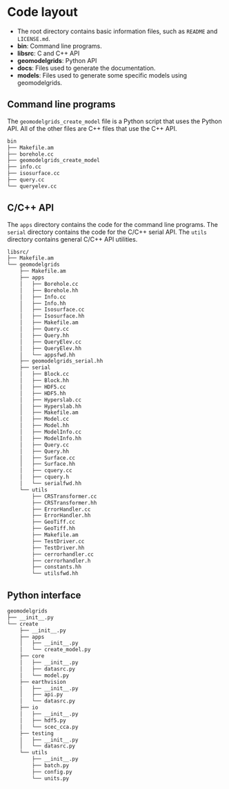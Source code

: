 # Code layout

- The root directory contains basic information files, such as `README` and `LICENSE.md`.
- **bin**: Command line programs.
- **libsrc**: C and C++ API
- **geomodelgrids**: Python API
- **docs**: Files used to generate the documentation.
- **models**: Files used to generate some specific models using geomodelgrids.

## Command line programs

The `geomodelgrids_create_model` file is a Python script that uses the Python API. All of the other files are C++ files that use the C++ API.

```bash
bin
├── Makefile.am
├── borehole.cc
├── geomodelgrids_create_model
├── info.cc
├── isosurface.cc
├── query.cc
└── queryelev.cc
```

## C/C++ API

The `apps` directory contains the code for the command line programs. The `serial` directory contains the code for the C/C++ serial API. The `utils` directory contains general C/C++ API utilities.

```bash
libsrc/
├── Makefile.am
└── geomodelgrids
    ├── Makefile.am
    ├── apps
    │   ├── Borehole.cc
    │   ├── Borehole.hh
    │   ├── Info.cc
    │   ├── Info.hh
    │   ├── Isosurface.cc
    │   ├── Isosurface.hh
    │   ├── Makefile.am
    │   ├── Query.cc
    │   ├── Query.hh
    │   ├── QueryElev.cc
    │   ├── QueryElev.hh
    │   └── appsfwd.hh
    ├── geomodelgrids_serial.hh
    ├── serial
    │   ├── Block.cc
    │   ├── Block.hh
    │   ├── HDF5.cc
    │   ├── HDF5.hh
    │   ├── Hyperslab.cc
    │   ├── Hyperslab.hh
    │   ├── Makefile.am
    │   ├── Model.cc
    │   ├── Model.hh
    │   ├── ModelInfo.cc
    │   ├── ModelInfo.hh
    │   ├── Query.cc
    │   ├── Query.hh
    │   ├── Surface.cc
    │   ├── Surface.hh
    │   ├── cquery.cc
    │   ├── cquery.h
    │   └── serialfwd.hh
    └── utils
        ├── CRSTransformer.cc
        ├── CRSTransformer.hh
        ├── ErrorHandler.cc
        ├── ErrorHandler.hh
        ├── GeoTiff.cc
        ├── GeoTiff.hh
        ├── Makefile.am
        ├── TestDriver.cc
        ├── TestDriver.hh
        ├── cerrorhandler.cc
        ├── cerrorhandler.h
        ├── constants.hh
        └── utilsfwd.hh
```

## Python interface

```bash
geomodelgrids
├── __init__.py
└── create
    ├── __init__.py
    ├── apps
    │   ├── __init__.py
    │   └── create_model.py
    ├── core
    │   ├── __init__.py
    │   ├── datasrc.py
    │   └── model.py
    ├── earthvision
    │   ├── __init__.py
    │   ├── api.py
    │   └── datasrc.py
    ├── io
    │   ├── __init__.py
    │   ├── hdf5.py
    │   └── scec_cca.py
    ├── testing
    │   ├── __init__.py
    │   └── datasrc.py
    └── utils
        ├── __init__.py
        ├── batch.py
        ├── config.py
        └── units.py
```